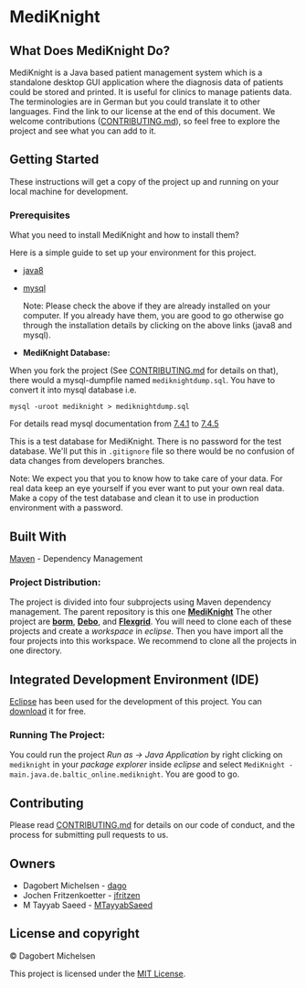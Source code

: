 # MediKnight


## What Does MediKnight Do?

MediKnight is a Java based patient management system which is a standalone desktop GUI application where the diagnosis data of patients could be stored and printed. It is useful for clinics to manage patients data. The terminologies are in German but you could translate it to other languages. Find the link to our license at the end of this document. We welcome contributions ([CONTRIBUTING.md](CONTRIBUTING.md)), so feel free to explore the project and see what you can add to it.


## Getting Started
These instructions will get a copy of the project up and running on your local machine for development.

### Prerequisites
What you need to install MediKnight and how to install them?

Here is a simple guide to set up your environment for this project.

- [java8](https://www.oracle.com/technetwork/java/javase/downloads/jdk8-downloads-2133151.html)

- [mysql](https://dev.mysql.com/doc/refman/5.6/en/installing.html)

	Note: Please check the above if they are already installed on your computer.
    If you already have them, you are good to go otherwise go through the installation details by clicking on the above links (java8 and mysql).

- **MediKnight Database:**

When you fork the project (See [CONTRIBUTING.md](CONTRIBUTING.md) for details on that), there would a mysql-dumpfile named `mediknightdump.sql`. 
You have to convert it into mysql database i.e. 
												
	mysql -uroot mediknight > mediknightdump.sql
                                                
For details read mysql documentation from [7.4.1](https://dev.mysql.com/doc/refman/5.7/en/using-mysqldump.html) to [7.4.5](https://dev.mysql.com/doc/refman/5.7/en/mysqldump-tips.html)
    
This is a test database for MediKnight. There is no password for the test database. We'll put this in `.gitignore` file so there would be no confusion of data changes from developers branches.

Note: We expect you that you to know how to take care of your data. For real data keep an eye yourself if you ever want to put your own real data. Make a copy of the test database and clean it to use in production environment with a password.


## Built With

[Maven](https://maven.apache.org/) - Dependency Management



### Project Distribution:
The project is divided into four subprojects using Maven dependency management. The parent repository is this one **[MediKnight](https://github.com/MediKnight/mediknight.git)**
The other project are **[borm](https://github.com/MediKnight/debo)**, **[Debo](https://github.com/MediKnight/debo)**, and **[Flexgrid](https://github.com/MediKnight/flexgrid)**. You will need to clone each of these projects and create a *workspace* in *eclipse*. Then you have import all the four projects into this workspace. We recommend to clone all the projects in one directory. 

## Integrated Development Environment (IDE)
[Eclipse](http://www.eclipse.org/) has been used for the development of this project. You can [download](https://www.eclipse.org/downloads/) it for free.


### Running The Project:
 You could run the project *Run as -> Java Application* by right clicking on `mediknight` in your *package explorer* inside *eclipse* and select `MediKnight - main.java.de.baltic_online.mediknight`. You are good to go.


## Contributing
Please read [CONTRIBUTING.md](CONTRIBUTING.md) for details on our code of conduct, and the process for submitting pull requests to us.


## Owners
- Dagobert Michelsen - [dago](https://github.com/dago)
- Jochen Fritzenkoetter - [jfritzen](https://github.com/jfritzen)
- M Tayyab Saeed - [MTayyabSaeed](https://github.com/MTayyabSaeed)


## License and copyright
© Dagobert Michelsen
 
This project is licensed under the [MIT License](LICENSE). 




